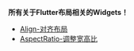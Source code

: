 
**所有关于Flutter布局相关的Widgets！**

* [Align-对齐布局](/_posts/widget-layout-Align.md)
* [AspectRatio-调整宽高比](/_posts/widget-layout-AspectRatio.md)